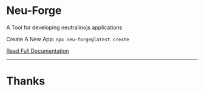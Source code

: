 # Neu-Forge
A Tool for developing neutralinojs applications

Create A New App: `npx neu-forge@latest create`

[Read Full Documentation](https://pegvin.github.io/neu-forge/)

---
# Thanks
